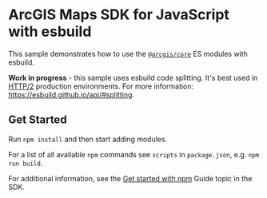 # ArcGIS Maps SDK for JavaScript with esbuild

This sample demonstrates how to use the [`@arcgis/core`](https://www.npmjs.com/package/@arcgis/core) ES modules with esbuild.

**Work in progress** - this sample uses esbuild code splitting. It's best used in [HTTP/2](https://developer.mozilla.org/en-US/docs/Glossary/HTTP_2) production environments. For more information: https://esbuild.github.io/api/#splitting.

## Get Started

Run `npm install` and then start adding modules.

For a list of all available `npm` commands see `scripts` in `package.json`, e.g. `npm run build`.

For additional information, see the [Get started with npm](https://developers.arcgis.com/javascript/latest/get-started-npm/#api) Guide topic in the SDK.
